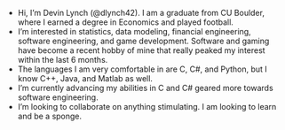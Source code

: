 - Hi, I’m Devin Lynch (@dlynch42). I am a graduate from CU Boulder, where I earned a degree in Economics and played football.
- I’m interested in statistics, data modeling, financial engineering, software engineering, and game development. Software and gaming have become a recent hobby of mine that really peaked my interest within the last 6 months.
- The languages I am very comfortable in are C, C#, and Python, but I know C++, Java, and Matlab as well. 
- I’m currently advancing my abilities in C and C# geared more towards software engineering.
- I’m looking to collaborate on anything stimulating. I am looking to learn and be a sponge.

<!---
dlynch42/dlynch42 is a ✨ special ✨ repository because its `README.md` (this file) appears on your GitHub profile.
You can click the Preview link to take a look at your changes.
--->
